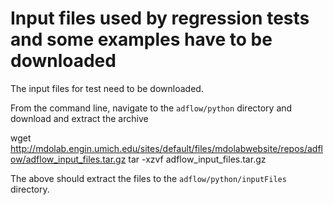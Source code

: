 # Input files used by regression tests and some examples have to be downloaded

The input files for test need to be downloaded.

From the command line, navigate to the `adflow/python` directory and download and extract the archive

wget http://mdolab.engin.umich.edu/sites/default/files/mdolabwebsite/repos/adflow/adflow_input_files.tar.gz
tar -xzvf adflow_input_files.tar.gz

The above should extract the files to the `adflow/python/inputFiles` directory.